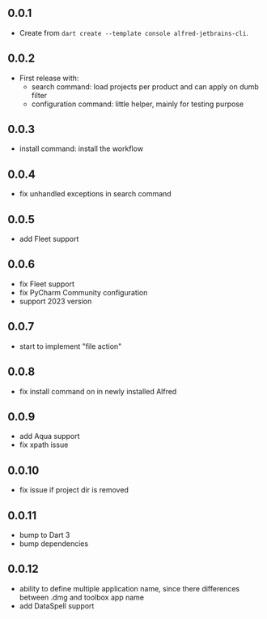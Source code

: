 ## 0.0.1

- Create from `dart create --template console alfred-jetbrains-cli`.

## 0.0.2

- First release with:
  - search command: load projects per product and can apply on dumb filter
  - configuration command: little helper, mainly for testing purpose

## 0.0.3

- install command: install the workflow

## 0.0.4

- fix unhandled exceptions in search command

## 0.0.5

- add Fleet support

## 0.0.6

- fix Fleet support
- fix PyCharm Community configuration
- support 2023 version

## 0.0.7

- start to implement "file action"

## 0.0.8

- fix install command on in newly installed Alfred

## 0.0.9

- add Aqua support
- fix xpath issue

## 0.0.10

- fix issue if project dir is removed

## 0.0.11

- bump to Dart 3
- bump dependencies

## 0.0.12

- ability to define multiple application name, since there differences between .dmg and toolbox app name
- add DataSpell support
